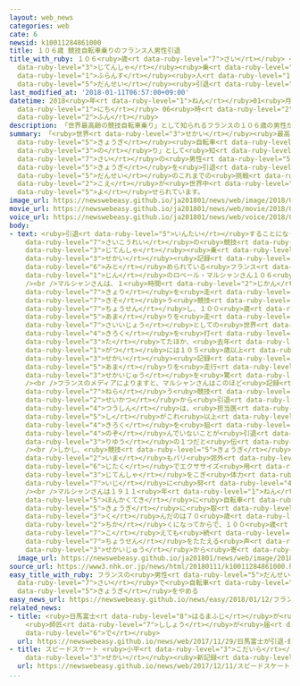 ```yaml
---
layout: web_news
categories: web
cate: 6
newsid: k10011284861000
title: １０６歳 競技自転車乗りのフランス人男性引退
title_with_ruby: １０６<ruby>歳<rt data-ruby-level="7">さい</rt></ruby> <ruby>競技<rt data-ruby-level="5">きょうぎ</rt></ruby><ruby>自転車<rt
  data-ruby-level="3">じてんしゃ</rt></ruby><ruby>乗<rt data-ruby-level="3">の</rt></ruby>りの<ruby>フランス<rt
  data-ruby-level="1">ふらんす</rt></ruby><ruby>人<rt data-ruby-level="1">じん</rt></ruby><ruby>男性<rt
  data-ruby-level="5">だんせい</rt></ruby><ruby>引退<rt data-ruby-level="5">いんたい</rt></ruby>
last_modified_at: '2018-01-11T06:57:00+09:00'
datetime: 2018<ruby>年<rt data-ruby-level="1">ねん</rt></ruby>01<ruby>月<rt data-ruby-level="1">がつ</rt></ruby>11<ruby>日<rt
  data-ruby-level="1">にち</rt></ruby> 06<ruby>時<rt data-ruby-level="2">じ</rt></ruby>57<ruby>分<rt
  data-ruby-level="2">ふん</rt></ruby>
description: 「世界最高齢の競技自転車乗り」として知られるフランスの１０６歳の男性が競技を引退することになり、男性のこれまでの挑戦をたたえる声が世界中から寄せられています。
summary: 「<ruby>世界<rt data-ruby-level="3">せかい</rt></ruby><ruby>最高齢<rt data-ruby-level="7">さいこうれい</rt></ruby>の<ruby>競技<rt
  data-ruby-level="5">きょうぎ</rt></ruby><ruby>自転車<rt data-ruby-level="3">じてんしゃ</rt></ruby><ruby>乗<rt
  data-ruby-level="3">の</rt></ruby>り」として<ruby>知<rt data-ruby-level="2">し</rt></ruby>られるフランスの１０６<ruby>歳<rt
  data-ruby-level="7">さい</rt></ruby>の<ruby>男性<rt data-ruby-level="5">だんせい</rt></ruby>が<ruby>競技<rt
  data-ruby-level="5">きょうぎ</rt></ruby>を<ruby>引退<rt data-ruby-level="5">いんたい</rt></ruby>することになり、<ruby>男性<rt
  data-ruby-level="5">だんせい</rt></ruby>のこれまでの<ruby>挑戦<rt data-ruby-level="7">ちょうせん</rt></ruby>をたたえる<ruby>声<rt
  data-ruby-level="2">こえ</rt></ruby>が<ruby>世界中<rt data-ruby-level="3">せかいじゅう</rt></ruby>から<ruby>寄<rt
  data-ruby-level="5">よ</rt></ruby>せられています。
image_url: https://newswebeasy.github.io/ja201801/news/web/image/2018/01/11/K10011284861_1801110916_1801110919_01_02.jpg
movie_url: https://newswebeasy.github.io/ja201801/news/web/movie/2018/01/11/k10011284861_201801111423_201801111424.mp4
voice_url: https://newswebeasy.github.io/ja201801/news/web/voice/2018/01/11/k10011284861_201801111423_201801111424.mp3
body:
- text: <ruby>引退<rt data-ruby-level="5">いんたい</rt></ruby>することになったのは、「<ruby>世界<rt data-ruby-level="3">せかい</rt></ruby><ruby>最高齢<rt
    data-ruby-level="7">さいこうれい</rt></ruby>の<ruby>競技<rt data-ruby-level="5">きょうぎ</rt></ruby><ruby>自転車<rt
    data-ruby-level="3">じてんしゃ</rt></ruby><ruby>乗<rt data-ruby-level="3">の</rt></ruby>り」としてギネス<ruby>世界<rt
    data-ruby-level="3">せかい</rt></ruby><ruby>記録<rt data-ruby-level="4">きろく</rt></ruby>にも<ruby>認<rt
    data-ruby-level="6">みと</rt></ruby>められている<ruby>フランス<rt data-ruby-level="1">ふらんす</rt></ruby><ruby>人<rt
    data-ruby-level="1">じん</rt></ruby>のロベール・マルシャンさん１０６<ruby>歳<rt data-ruby-level="7">さい</rt></ruby>です。<br
    /><br />マルシャンさんは、１<ruby>時間<rt data-ruby-level="2">じかん</rt></ruby>でどれだけの<ruby>距離<rt
    data-ruby-level="7">きょり</rt></ruby>を<ruby>走<rt data-ruby-level="2">はし</rt></ruby>れるかを<ruby>競<rt
    data-ruby-level="7">きそ</rt></ruby>う<ruby>競技<rt data-ruby-level="5">きょうぎ</rt></ruby>にたびたび<ruby>挑戦<rt
    data-ruby-level="7">ちょうせん</rt></ruby>し、１００<ruby>歳<rt data-ruby-level="7">さい</rt></ruby>で２４キロ<ruby>余<rt
    data-ruby-level="5">あま</rt></ruby>りを<ruby>走<rt data-ruby-level="2">はし</rt></ruby>り１００<ruby>歳以上<rt
    data-ruby-level="7">さいいじょう</rt></ruby>としての<ruby>世界<rt data-ruby-level="3">せかい</rt></ruby><ruby>記録<rt
    data-ruby-level="4">きろく</rt></ruby>を<ruby>打<rt data-ruby-level="3">う</rt></ruby>ち<ruby>立<rt
    data-ruby-level="3">た</rt></ruby>てたほか、<ruby>去年<rt data-ruby-level="3">きょねん</rt></ruby>１<ruby>月<rt
    data-ruby-level="1">がつ</rt></ruby>には１０５<ruby>歳以上<rt data-ruby-level="7">さいいじょう</rt></ruby>の<ruby>世界<rt
    data-ruby-level="3">せかい</rt></ruby><ruby>記録<rt data-ruby-level="4">きろく</rt></ruby>となる２２．５キロ<ruby>余<rt
    data-ruby-level="5">あま</rt></ruby>りを<ruby>走行<rt data-ruby-level="2">そうこう</rt></ruby>し、<ruby>世界中<rt
    data-ruby-level="3">せかいじゅう</rt></ruby>を<ruby>驚<rt data-ruby-level="7">おどろ</rt></ruby>かせました。<br
    /><br />フランスのメディアによりますと、マルシャンさんはこのほど<ruby>記録<rt data-ruby-level="4">きろく</rt></ruby>を<ruby>狙<rt
    data-ruby-level="7">ねら</rt></ruby>う<ruby>競技<rt data-ruby-level="5">きょうぎ</rt></ruby><ruby>生活<rt
    data-ruby-level="2">せいかつ</rt></ruby>から<ruby>引退<rt data-ruby-level="5">いんたい</rt></ruby>することになったということです。ＡＦＰ<ruby>通信<rt
    data-ruby-level="4">つうしん</rt></ruby>は、<ruby>担当医<rt data-ruby-level="6">たんとうい</rt></ruby><ruby>師<rt
    data-ruby-level="5">し</rt></ruby>がこれ<ruby>以上<rt data-ruby-level="4">いじょう</rt></ruby><ruby>記録<rt
    data-ruby-level="4">きろく</rt></ruby>を<ruby>狙<rt data-ruby-level="7">ねら</rt></ruby>うようなことを<ruby>望<rt
    data-ruby-level="4">のぞ</rt></ruby>んでいないことが<ruby>引退<rt data-ruby-level="5">いんたい</rt></ruby>の<ruby>理由<rt
    data-ruby-level="3">りゆう</rt></ruby>の１つだと<ruby>伝<rt data-ruby-level="4">つた</rt></ruby>えています。<br
    /><br />しかし、<ruby>競技<rt data-ruby-level="5">きょうぎ</rt></ruby>は<ruby>引退<rt data-ruby-level="5">いんたい</rt></ruby>するものの、マルシャンさんは<ruby>今<rt
    data-ruby-level="2">いま</rt></ruby>もパリ<ruby>郊外<rt data-ruby-level="7">こうがい</rt></ruby>の<ruby>自宅<rt
    data-ruby-level="6">じたく</rt></ruby>でエクササイズ<ruby>用<rt data-ruby-level="2">よう</rt></ruby>の<ruby>自転車<rt
    data-ruby-level="3">じてんしゃ</rt></ruby>をこぎ<ruby>体力<rt data-ruby-level="2">たいりょく</rt></ruby>の<ruby>維持<rt
    data-ruby-level="7">いじ</rt></ruby>に<ruby>努<rt data-ruby-level="4">つと</rt></ruby>めているということです。<br
    /><br />マルシャンさんは１９１１<ruby>年<rt data-ruby-level="1">ねん</rt></ruby><ruby>生<rt data-ruby-level="1">う</rt></ruby>まれで、<ruby>本格的<rt
    data-ruby-level="5">ほんかくてき</rt></ruby>に<ruby>自転車<rt data-ruby-level="3">じてんしゃ</rt></ruby><ruby>競技<rt
    data-ruby-level="5">きょうぎ</rt></ruby>に<ruby>取<rt data-ruby-level="3">と</rt></ruby>り<ruby>組<rt
    data-ruby-level="3">く</rt></ruby>んだのは７０<ruby>歳<rt data-ruby-level="7">さい</rt></ruby><ruby>近<rt
    data-ruby-level="2">ちか</rt></ruby>くになってからで、１００<ruby>歳<rt data-ruby-level="7">さい</rt></ruby>を<ruby>超<rt
    data-ruby-level="7">こ</rt></ruby>えても<ruby>続<rt data-ruby-level="4">つづ</rt></ruby>けてきたこれまでの<ruby>挑戦<rt
    data-ruby-level="7">ちょうせん</rt></ruby>をたたえる<ruby>声<rt data-ruby-level="2">こえ</rt></ruby>が<ruby>世界中<rt
    data-ruby-level="3">せかいじゅう</rt></ruby>から<ruby>寄<rt data-ruby-level="5">よ</rt></ruby>せられています。
  image_url: https://newswebeasy.github.io/ja201801/news/web/image/2018/01/11/K10011284861_1801110916_1801110919_01_03.jpg
source_url: https://www3.nhk.or.jp/news/html/20180111/k10011284861000.html
easy_title_with_ruby: フランスの<ruby>男性<rt data-ruby-level="5">だんせい</rt></ruby>が１０６<ruby>歳<rt
  data-ruby-level="7">さい</rt></ruby>で<ruby>自転車<rt data-ruby-level="3">じてんしゃ</rt></ruby>の<ruby>競技<rt
  data-ruby-level="5">きょうぎ</rt></ruby>をやめる
easy_news_url: https://newswebeasy.github.io/news/easy/2018/01/12/フランスの男性が106歳で自転車の競技をやめる
related_news:
- title: <ruby>日馬富士<rt data-ruby-level="8">はるまふじ</rt></ruby>が<ruby>引退<rt data-ruby-level="5">いんたい</rt></ruby>
    <ruby>師匠<rt data-ruby-level="7">ししょう</rt></ruby>が<ruby>届<rt data-ruby-level="6">とど</rt></ruby>け<ruby>出<rt
    data-ruby-level="6">で</rt></ruby>
  url: https://newswebeasy.github.io/news/web/2017/11/29/日馬富士が引退-師匠が届け出
- title: スピードスケート <ruby>小平<rt data-ruby-level="3">こだいら</rt></ruby> 1000メートルで<ruby>世界<rt
    data-ruby-level="3">せかい</rt></ruby><ruby>新記録<rt data-ruby-level="4">しんきろく</rt></ruby>
  url: https://newswebeasy.github.io/news/web/2017/12/11/スピードスケート-小平-1000メートルで世界新記録
...
```

